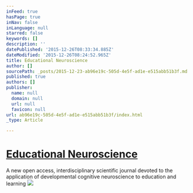 ```yaml
---
inFeed: true
hasPage: true
inNav: false
inLanguage: null
starred: false
keywords: []
description: ''
datePublished: '2015-12-26T08:33:34.885Z'
dateModified: '2015-12-26T08:24:52.965Z'
title: Educational Neuroscience
author: []
sourcePath: _posts/2015-12-23-ab96e19c-505d-4e5f-ad1e-e515abb51b3f.md
published: true
authors: []
publisher:
  name: null
  domain: null
  url: null
  favicon: null
url: ab96e19c-505d-4e5f-ad1e-e515abb51b3f/index.html
_type: Article

---
```

# [Educational Neuroscience][0]

A new open access, interdisciplinary scientific journal devoted to the application of developmental cognitive neuroscience to education and learning
![](https://the-grid-user-content.s3-us-west-2.amazonaws.com/dff66023-f43b-4bc0-be07-d7c64e7ab101.png)

[0]: https://www.sagepub.com/en-us/nam/educational-neuroscience/journal202455#description